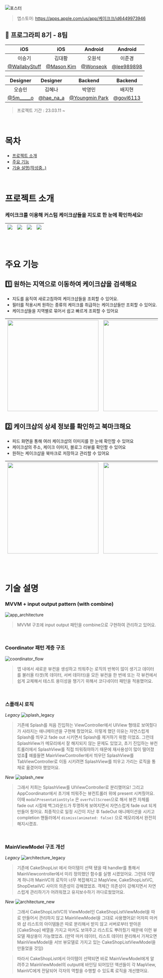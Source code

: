 
![포스터](https://github.com/Prography-8th-team8/team8-iOS/assets/63496607/df782877-ddac-42b7-a2af-0885dce25151)
> 앱스토어: https://apps.apple.com/us/app/케이크크/id6449973946

## 🍰 프로그라피 8기 - 8팀

| iOS | iOS | Android | Android |
| :-------: | :-----: | :-----: | :-----: |
| 이승기 | 김대황 | 오원석 | 이준경 |
|  [@WallabyStuff](https://github.com/WallabyStuff)   |  [@Mason Kim](https://github.com/qwerty3345)  |[@Wonseok](https://github.com/ows3090)  | [@lee989898](https://github.com/lee989898) |  |

| Designer | Designer | Backend | Backend |
| :-------: | :-----: | :-----: | :-----: |
| 오승민 | 김혜나 | 박영민 | 배지현 |
|  [@5m_____o](https://www.instagram.com/5m_____o/)    |  [@hae_na_a](https://www.instagram.com/hae_na_a/)  | [@Youngmin Park](https://github.com/ympark99) | [@govl6113](https://github.com/govl6113) |  |



> 프로젝트 기간 : 23.03.11 ~ 

<br>

# 목차
- [프로젝트 소개](#프로젝트-소개)
- [주요 기능](#주요-기능)
- [기술 설명(작성중..)](#기술-설명)

<br>

# 프로젝트 소개
### 케이크크를 이용해 커스텀 케이크샵들을 지도로 한 눈에 확인하세요!


| <img src="https://github.com/Prography-8th-team8/team8-iOS/assets/63496607/8283b4e3-6280-4c6a-a24a-d0770c1d9610" >| <img src="https://github.com/Prography-8th-team8/team8-iOS/assets/63496607/7ac198b8-e12b-4145-b753-eda390ac51ae" >|<img src="https://github.com/Prography-8th-team8/team8-iOS/assets/63496607/e91b1652-01fd-49a2-b349-9f22377c848b" >| <img src="https://github.com/Prography-8th-team8/team8-iOS/assets/63496607/7f585ffc-3ca6-4214-b8c9-b5284d27071d" >|
|---|---|---|---|


<br>
<br>

# 주요 기능  

## 1️⃣ 원하는 지역으로 이동하여 케이크샵을 검색해요
* 지도를 움직여 새로고침하여 케이크샵들을 조회할 수 있어요.  
* 필터를 적용시켜 원하는 종류의 케이크를 취급하는 케이크샵들만 조회할 수 있어요.  
* 케이크샵들을 지역별로 묶어서 쉽고 빠르게 조회할 수 있어요  


| <img src="https://github.com/Prography-8th-team8/team8-iOS/assets/63496607/18ef8ca4-2323-4107-a63b-ad05e1aa0cb7" width="300">|<img src="https://github.com/Prography-8th-team8/team8-iOS/assets/63496607/0344ac6b-3704-4da5-ace9-2d116413abe6" width="300" >|<img src="https://github.com/Prography-8th-team8/team8-iOS/assets/63496607/8ad4e2f7-339e-4d69-a483-aa2e8d025255" width="300">|
|---|---|---|
 
 
## 2️⃣ 케이크샵의 상세 정보를 확인하고 북마크해요
* 피드 화면을 통해 여러 케이크샵의 이미지를 한 눈에 확인할 수 있어요
* 케이크샵의 주소, 케이크 이미지, 블로그 리뷰를 확인할 수 있어요
* 원하는 케이크샵을 북마크로 저장하고 관리할 수 있어요

| <img src="https://github.com/Prography-8th-team8/team8-iOS/assets/63496607/55f069dc-4174-4a72-86d5-e29b9d6a0a1a" width="300">|<img src="https://github.com/Prography-8th-team8/team8-iOS/assets/63496607/0c9a4d92-82ea-4a90-bd1a-5c66529d4fb2" width="300" >|
|---|---|


<br>
<br>

# 기술 설명

### MVVM + input output pattern (with combine)
![app_architecture](https://github.com/Prography-8th-team8/team8-iOS/assets/63496607/83ddc00b-af8a-4e3c-9c46-08396d9fdc5a)
> MVVM 구조에 input output 패턴을 combine으로 구현하여 관리하고 있어요.
<br>


### Coordinator 패턴 계층 구조
![coordinator_flow](https://github.com/Prography-8th-team8/team8-iOS/assets/63496607/e51c0365-8d09-45fa-a251-45dc881f654d)
> 앱 내에서 새로운 뷰컨을 생성하고 띄워주는 로직의 반복이 많이 생기고 데이터를 불러올 타겟(목 데이터, 서버 데이터)을 모든 뷰컨을 한 번에 또는 각 뷰컨에서
> 쉽게 교체해서 테스트 용이성을 챙기기 위해서 코디네이터 패턴을 적용했어요.
<br>


### 스플래시 로직
*Legacy*
![splash_legacy](https://github.com/Prography-8th-team8/team8-iOS/assets/63496607/059e5ca6-8616-4414-ac55-011107151d21)
> 기존에 Splash를 처음 진입하는 ViewController에서 UIView 형태로 보여줬다가 사라지는 애니메이션을 구현해 줬었어요.
> 이렇게 했던 이유는 자연스럽게 Splash를 띄우고 fade out 시키면서 Splash를 제거하기 위함 이었죠.
> 그런데 SplashView가 메모리에서 잘 해지되지 않는 문제도 있었고, 초기 진입하는 뷰컨트롤러에서 SplashView를 직접 띄워줘야하기 때문에 재사용성이 많이 떨어졌었죠🥹
> 예를들면 MainViewController에서 띄우던 SplashView를 TabViewController로 이동 시키려면 SplashView를 띄우고 가리는 로직을 통채로 옮겼어야 했었어요.

*New*
![splash_new](https://github.com/Prography-8th-team8/team8-iOS/assets/63496607/f5f55221-119d-4f34-9e78-bc848ab0ad24)
> 그래서 저희는 SplashView를 UIViewController로 분리했어요!
> 그리고 AppCoordinator에서 초기에 띄워주는 뷰컨트롤러 위에 present 시켜줬어요.
> 이때 ```modalPresentationStyle``` 은 ```overFullScreen```으로 해서 뷰컨 자체를 fade out 시킬때 백그라운드가 투명하게 보여지면서 자연스럽게 fade out 되게 만들어 줬어요.
> 최종적으로 일정 시간이 지난 후 fadeOut 애니메이션을 시키고 completion 핸들러에서 ```dismiss(animated: false)``` 으로 메모리에서 완전히 해지시켰죠.
<br>


### MainViewModel 구조 개선
*Legacy*
![architecture_legacy](https://github.com/Prography-8th-team8/team8-iOS/assets/63496607/e46eb348-c61f-4158-82f9-c40200187f8c)
> 기존에 CakeShopList 에서 아이템이 선택 됐을 때 handler를 통해서 MainViewcontroller에서 미리 정의했던 함수를 실행 시켰었어요.
> 그런데 이렇게 하니까 MainVC의 로직이 너무 복잡해지고 MapView, CakeShopListVC, ShopDetailVC 사이의 의존성이 강해졌었죠.
> 객체간 의존성이 강해지면서 자연스럽게 관리하기가 어려워졌고 유지보수하기 까다로웠었어요.

*New*
![architecture_new](https://github.com/Prography-8th-team8/team8-iOS/assets/63496607/ddd8820c-0b42-4842-b34f-872de9273da2)
> 그래서 CakeShopListVC의 ViewModel인 CakeShopListViewModel을 따로 만들어서 관리하지 않고 MainViewModel을 그대로 사용했어요!
> 어차피 마커와 샵 리스트의 아이템들은 따로 분리해서 받지 않고 서버로부터 받아온 [CakeShop] 배열을 가지고 마커도 보여주고 리스트도 뿌려줬기 때문에 이런 뷰모델 재상용이 가능했었죠.
> (만약 마커 데이터, 리스트 데이터 분리해서 가져오면 MainViewModel을 서브 뷰모델로 가지고 있는 CakeShopListViewModel을 만들었을 것임)

> 따라서 CakeShopList에서 아이템이 선택되면 바로 MainViewModel에게 알려주고 MainViewModel의 output에 바인딩 되어있던 액션들이
> 각 MapView, MainVC에게 전달되어 각자의 역할을 수행할 수 있도록 로직을 개선했어요.

